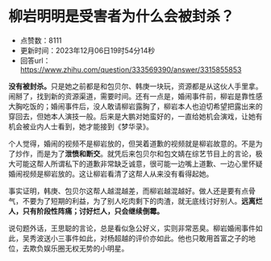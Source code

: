 # 柳岩明明是受害者为什么会被封杀？
- 点赞数：8111
- 更新时间：2023年12月06日19时54分14秒
- 回答url：https://www.zhihu.com/question/333569390/answer/3315855853
<body>
 <p data-pid="YgacePhk"><b>没有被封杀。</b>只是她之前都是和包贝尔、韩庚一块玩，资源都是从这伙人手里拿。闹掰了，找到新的资源渠道，需要时间。还有一点是，婚闹事件前，柳岩是靠性感大胸吃饭的；婚闹事件后，没人敢请柳岩露胸了，柳岩本人也迫切希望把露出来的穿回去，但她本人演技一般。后来是大鹏对她蛮好的，一直给她机会演戏，让她有机会被业内人士看到，她才能接到《梦华录》。</p>
 <p data-pid="cmwJSLkZ">个人觉得，婚闹的视频不是柳岩放的，但哭着道歉的视频就是柳岩故意的。不是为了炒作，而是为了<b>泄愤和断交</b>。就凭后来包贝尔和包文婧在综艺节目上的言论，极大可能这帮人所谓私下的道歉非常缺乏诚意，很可能一边嘴上道歉、一边心里怀疑婚闹视频是柳岩放的。这让柳岩看清了这帮人从来没有看得起她。</p>
 <p data-pid="YcSJWlzK">事实证明，韩庚、包贝尔这帮人越混越差，而柳岩越混越好。做人还是要有点骨气，不要为了短期的利益，为了别人吃肉剩下的肉渣，就无底线讨好别人。<b>远离烂人，只有阶段性阵痛；讨好烂人，只会继续倒霉。</b></p>
 <p data-pid="vlPsK-qO">说句题外话，王思聪的言论，总是看似急公好义，实则非常恶臭。柳岩婚闹事件如此，吴秀波送小三事件如此，对杨超越的评价亦如此。他也只敢用首富之子的地位，去欺负娱乐圈无权无势的小明星。</p>
</body>
